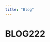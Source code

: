 ```yaml
---
title: "Blog"
---
```

<div class="container content-wrapper full-height flex-lg-col" >
<h1>BLOG222</h1>
</div>

